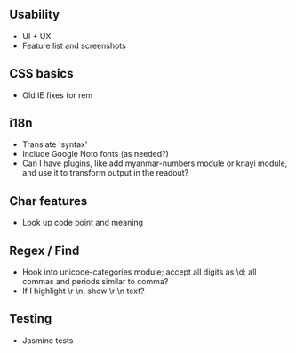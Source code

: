 ## Usability

- UI + UX
- Feature list and screenshots

## CSS basics

- Old IE fixes for rem

## i18n

- Translate 'syntax'
- Include Google Noto fonts (as needed?)
- Can I have plugins, like add myanmar-numbers module or knayi module, and use it to transform output in the readout?

## Char features

- Look up code point and meaning

## Regex / Find

- Hook into unicode-categories module; accept all digits as \d; all commas and periods similar to comma?
- If I highlight \r \n, show \r \n text?

## Testing

- Jasmine tests
